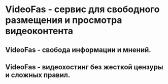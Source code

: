 # VideoFas - сервис для свободного размещения и просмотра видеоконтента

## VideoFas - свобода информации и мнений.

## VideoFas - видеохостинг без жесткой цензуры и сложных правил.
